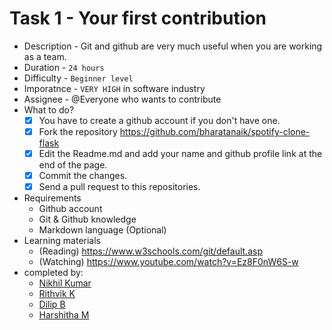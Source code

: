 # Task 1 - Your first contribution
* Description - Git and github are very much useful when you are working as a team. 
* Duration -  `24 hours`
* Difficulty -  `Beginner level`
* Imporatnce - `VERY HIGH` in software industry 
* Assignee - @Everyone who wants to contribute
* What to do?
    - [x] You have to create a github account if you don't have one.
    - [x] Fork the repository https://github.com/bharatanaik/spotify-clone-flask
    - [x] Edit the Readme.md and add your name and github profile link at the end of the page.
    - [x] Commit the changes.
    - [x] Send a pull request to this repositories.
* Requirements
    * Github account
    * Git & Github knowledge
    * Markdown language (Optional)
* Learning materials
    * (Reading) https://www.w3schools.com/git/default.asp 
    * (Watching) https://www.youtube.com/watch?v=Ez8F0nW6S-w
* completed by:
    * [Nikhil Kumar](https://github.com/Nikhil-Blllitz)
    * [Rithvik K](https://github.com/Rithvikbng)
    * [Dilip B](https://github.com/DILIP-SHEESH)
    * [Harshitha M](https://github.com/Harshitham1204)